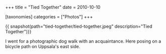 +++
title = "Tied Together"
date = 2010-10-10

[taxonomies]
categories = ["Photos"]
+++

{{ snapshot(path="tied-together/tied-together.jpeg" description="Tied Together")}}

I went for a photographic dog walk with an acquaintance. Here posing on a bicycle path on Uppsala's east side.
